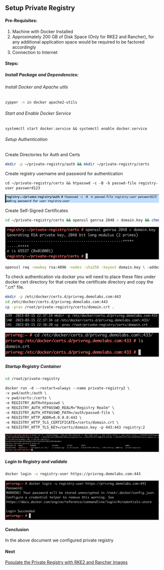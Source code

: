 ## Setup Private Registry

#### Pre-Requisites:

1. Machine with Docker Installed
2. Approximately 200 GB of Disk Space (Only for RKE2 and Rancher), for any additional application space would be required to be factored accordingly
3. Connection to Internet

#### Steps:

##### Install Package and Dependencies:

###### Install Docker and Apache utils

```bash
zypper -n in docker apache2-utils
```

###### Start and Enable Docker Service

```
systemctl start docker.service && systemctl enable docker.service 
```

###### Setup Authentication

Create Directories for Auth and Certs

```bash
mkdir -p ~/private-registry/auth && mkdir ~/private-registry/certs 
```

Create registry username and password for authentication

```
cd ~/private-registry/certs && htpasswd -c -B -b passwd-file registry-user password123
```

![image-20230324114427659](./images/image-20230324114427659.png)  

Create Self-Signed Certificates

```bash
cd ~/private-registry/certs && openssl genrsa 2048 > domain.key && chmod 400 domain.key
```

![image-20230324114629997](./images/image-20230324114629997.png) 

```bash
openssl req -newkey rsa:4096 -nodes -sha256 -keyout domain.key \ -addext "subjectAltName = DNS:privreg.demolabs.com" -x509 -days 365 -out domain.crt
```

To check authentication via docker you will need to place these files under docker cert directory for that create the certificate directory and copy the ".crt" file.

```bash
mkdir -p /etc/docker/certs.d/privreg.demolabs.com:443
cd /etc/docker/certs.d/privreg.demolabs.com:443
cp -prav /root/private-registry/certs/domain.crt . 
```

![image-20230324115021248](./images/image-20230324115021248.png) 

![image-20230324115042498](./images/image-20230324115042498.png)  

##### Startup Registry Container

```bash
cd /root/private-registry
```

```
docker run -d --restart=always --name private-registry2 \
-v pwd/auth:/auth \ 
-v pwd/certs:/certs \
-e REGISTRY_AUTH=htpasswd \ 
-e REGISTRY_AUTH_HTPASSWD_REALM="Registry Realm" \ 
-e REGISTRY_AUTH_HTPASSWD_PATH=/auth/passwd-file \ 
-e REGISTRY_HTTP_ADDR=0.0.0.0:443 \ 
-e REGISTRY_HTTP_TLS_CERTIFICATE=/certs/domain.crt \ 
-e REGISTRY_HTTP_TLS_KEY=/certs/domain.key -p 443:443 registry:2
```

![image-20230324115402107](./images/image-20230324115402107.png)      

##### Login to Registry and validate

```bash
docker login -u registry-user https://privreg.demolabs.com:443
```

![](./images/image-20230324115454277.png)      

#### Conclusion

In the above document we configured private registry

#### Next
[Populate the Private Registry with RKE2 and Rancher Images](./Document-2-Populate-Private-Registry-RKE2&Rancher-Images.md)
